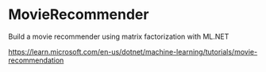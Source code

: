 # MovieRecommender
Build a movie recommender using matrix factorization with ML.NET


https://learn.microsoft.com/en-us/dotnet/machine-learning/tutorials/movie-recommendation
